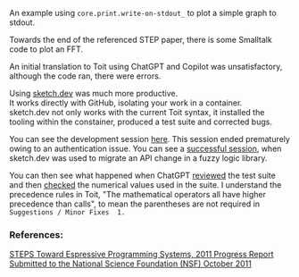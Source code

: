 An example using `core.print.write-on-stdout_` to plot a simple graph to stdout.

Towards the end of the referenced STEP paper, there is some Smalltalk code to plot an FFT.  

An initial translation to Toit using ChatGPT and Copilot was unsatisfactory, although
the code ran, there were errors.    
  
Using [sketch.dev](https://sketch.dev/welcome) was much more productive.  
It works directly with GitHub, isolating your work in a container.  
sketch.dev not only works with the current Toit syntax, it installed the tooling within the constainer, produced a test suite and corrected bugs.  

You can see the development session [here](https://sketch.dev/messages/9x88-f5f5-7x1x-e3j0).  This session ended prematurely owing to an authentication issue.  You can see a [successful session](https://sketch.dev/messages/a6dr-gega-53ba-z14c), when sketch.dev was used to migrate an API change in a fuzzy logic library.

You can then see what happened when ChatGPT [reviewed](https://chatgpt.com/s/t_685f4247d0f08191b6f36330f3383e2f) the test suite and then [checked](https://chatgpt.com/s/t_685f41d86d588191b5c327a8be72f37c) the numerical values used in the suite.  I understand the precedence rules in Toit, "The mathematical operators all have higher precedence than calls", to mean the parentheses are not required in `Suggestions / Minor Fixes  1.`


### References:
[STEPS Toward Espressive Programming Systems, 2011 Progress Report Submitted to the National Science Foundation (NSF) October 2011](https://tinlizzie.org/VPRIPapers/tr2011004_steps11.pdf)